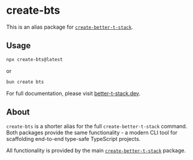 # create-bts

This is an alias package for [`create-better-t-stack`](https://www.npmjs.com/package/create-better-t-stack).

## Usage

```bash
npx create-bts@latest
```

or

```bash
bun create bts
```

For full documentation, please visit [better-t-stack.dev](https://better-t-stack.dev/).

## About

`create-bts` is a shorter alias for the full `create-better-t-stack` command. Both packages provide the same functionality - a modern CLI tool for scaffolding end-to-end type-safe TypeScript projects.

All functionality is provided by the main [`create-better-t-stack`](https://www.npmjs.com/package/create-better-t-stack) package.

